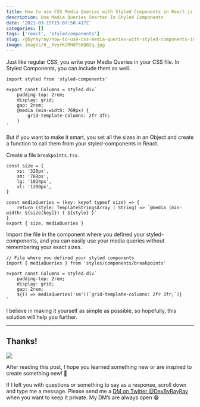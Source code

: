 ```yaml
---
title: How to use CSS Media Queries with Styled Components in React.js
description: Use Media Queries Smarter In Styled Components
date: '2021-03-15T15:07:50.417Z'
categories: []
tags: ['react', 'styledcomponents']
slug: /@byrayray/how-to-use-css-media-queries-with-styled-components-in-react-js-f5db5ffcc5f0
image: images/0__XvyrK2MHdTS0Q02q.jpg
---
```


Just like regular CSS, you write your Media Queries in your CSS file. In Styled Components, you can include them as well.

```tsx [column.component.tsx]
import styled from 'styled-components'

export const Columns = styled.div`
	padding-top: 2rem;
	display: grid;
	gap: 2rem;
	@media (min-width: 769px) {
		grid-template-columns: 2fr 3fr;
	}
`
```

But if you want to make it smart, you set all the sizes in an Object and create a function to call them from your styled-components in React.

Create a file `breakpoints.tsx`.

```tsx [breakpoints.tsx]
const size = {
	xs: '320px',
	sm: '768px',
	lg: '1024px',
	xl: '1200px',
}

const mediaQueries = (key: keyof typeof size) => {
	return (style: TemplateStringsArray | String) => `@media (min-width: ${size[key]}) { ${style} }`
}
export { size, mediaQueries }
```

Import the file in the component where you defined your styled-components, and you can easily use your media queries without remembering your exact sizes.

```tsx [column.component.tsx]
// File where you defined your styled components
import { mediaQueries } from 'styles/components/breakpoints'

export const Columns = styled.div`
	padding-top: 2rem;
	display: grid;
	gap: 2rem;
	${() => mediaQueries('sm')(`grid-template-columns: 2fr 3fr;`)}
`
```

I believe in making it yourself as simple as possible, so hopefully, this solution will help you further.

---

## Thanks!

![](/images/0__4aTcitCaVTWHHeiO.jpg)

After reading this post, I hope you learned something new or are inspired to create something new! 🤗

If I left you with questions or something to say as a response, scroll down and type me a message. Please send me a [DM on Twitter @DevByRayRay](https://twitter.com/@devbyrayray) when you want to keep it private. My DM’s are always open 😁
